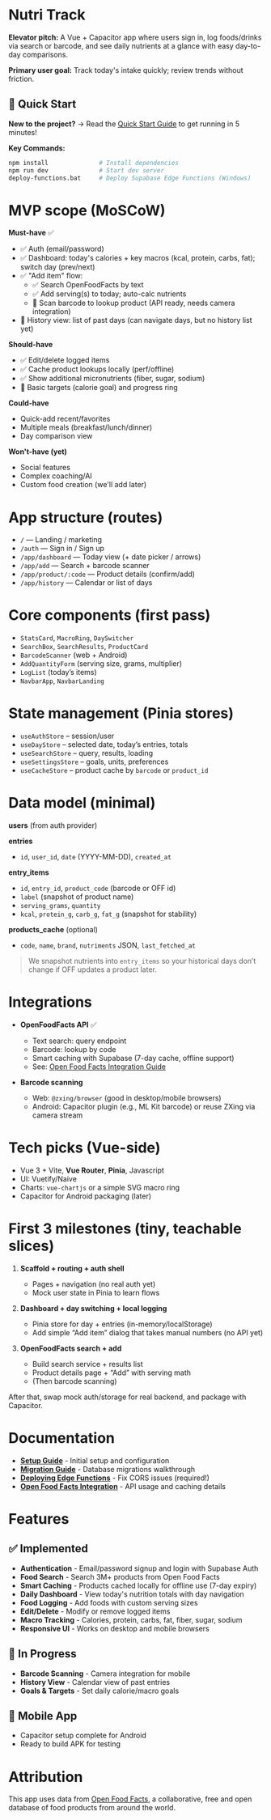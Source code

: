 # Nutri Track

**Elevator pitch:** A Vue + Capacitor app where users sign in, log foods/drinks via search or barcode, and see daily nutrients at a glance with easy day-to-day comparisons.

**Primary user goal:** Track today's intake quickly; review trends without friction.

## 🚀 Quick Start

**New to the project?** → Read the [Quick Start Guide](./docs/QUICK_START.md) to get running in 5 minutes!

**Key Commands:**
```bash
npm install              # Install dependencies
npm run dev              # Start dev server
deploy-functions.bat     # Deploy Supabase Edge Functions (Windows)
```

# MVP scope (MoSCoW)

**Must-have** ✅

* ✅ Auth (email/password)
* ✅ Dashboard: today's calories + key macros (kcal, protein, carbs, fat); switch day (prev/next)
* ✅ "Add item" flow:
  * ✅ Search OpenFoodFacts by text
  * ✅ Add serving(s) to today; auto-calc nutrients
  * 🚧 Scan barcode to lookup product (API ready, needs camera integration)
* 🚧 History view: list of past days (can navigate days, but no history list yet)

**Should-have**

* ✅ Edit/delete logged items
* ✅ Cache product lookups locally (perf/offline)
* ✅ Show additional micronutrients (fiber, sugar, sodium)
* 🚧 Basic targets (calorie goal) and progress ring

**Could-have**

* Quick-add recent/favorites
* Multiple meals (breakfast/lunch/dinner)
* Day comparison view

**Won't-have (yet)**

* Social features
* Complex coaching/AI
* Custom food creation (we'll add later)

# App structure (routes)

* `/` — Landing / marketing
* `/auth` — Sign in / Sign up
* `/app/dashboard` — Today view (+ date picker / arrows)
* `/app/add` — Search + barcode scanner
* `/app/product/:code` — Product details (confirm/add)
* `/app/history` — Calendar or list of days

# Core components (first pass)

* `StatsCard`, `MacroRing`, `DaySwitcher`
* `SearchBox`, `SearchResults`, `ProductCard`
* `BarcodeScanner` (web + Android)
* `AddQuantityForm` (serving size, grams, multiplier)
* `LogList` (today’s items)
* `NavbarApp`, `NavbarLanding`

# State management (Pinia stores)

* `useAuthStore` – session/user
* `useDayStore` – selected date, today’s entries, totals
* `useSearchStore` – query, results, loading
* `useSettingsStore` – goals, units, preferences
* `useCacheStore` – product cache by `barcode` or `product_id`

# Data model (minimal)

**users** (from auth provider)

**entries**

* `id`, `user_id`, `date` (YYYY-MM-DD), `created_at`

**entry\_items**

* `id`, `entry_id`, `product_code` (barcode or OFF id)
* `label` (snapshot of product name)
* `serving_grams`, `quantity`
* `kcal`, `protein_g`, `carb_g`, `fat_g` (snapshot for stability)

**products\_cache** (optional)

* `code`, `name`, `brand`, `nutriments` JSON, `last_fetched_at`

> We snapshot nutrients into `entry_items` so your historical days don’t change if OFF updates a product later.

# Integrations

* **OpenFoodFacts API** ✅

  * Text search: query endpoint
  * Barcode: lookup by code
  * Smart caching with Supabase (7-day cache, offline support)
  * See: [Open Food Facts Integration Guide](./docs/OPEN_FOOD_FACTS_INTEGRATION.md)
* **Barcode scanning**

  * Web: `@zxing/browser` (good in desktop/mobile browsers)
  * Android: Capacitor plugin (e.g., ML Kit barcode) or reuse ZXing via camera stream

# Tech picks (Vue-side)

* Vue 3 + Vite, **Vue Router**, **Pinia**, Javascript
* UI: Vuetify/Naive
* Charts: `vue-chartjs` or a simple SVG macro ring
* Capacitor for Android packaging (later)

# First 3 milestones (tiny, teachable slices)

1. **Scaffold + routing + auth shell**

   * Pages + navigation (no real auth yet)
   * Mock user state in Pinia to learn flows
2. **Dashboard + day switching + local logging**

   * Pinia store for day + entries (in-memory/localStorage)
   * Add simple “Add item” dialog that takes manual numbers (no API yet)
3. **OpenFoodFacts search + add**

   * Build search service + results list
   * Product details page + “Add” with serving math
   * (Then barcode scanning)

After that, swap mock auth/storage for real backend, and package with Capacitor.

# Documentation

* **[Setup Guide](./docs/SETUP.md)** - Initial setup and configuration
* **[Migration Guide](./docs/MIGRATION_GUIDE.md)** - Database migrations walkthrough
* **[Deploying Edge Functions](./docs/DEPLOYING_EDGE_FUNCTIONS.md)** - Fix CORS issues (required!)
* **[Open Food Facts Integration](./docs/OPEN_FOOD_FACTS_INTEGRATION.md)** - API usage and caching details

# Features

## ✅ Implemented

- **Authentication** - Email/password signup and login with Supabase Auth
- **Food Search** - Search 3M+ products from Open Food Facts
- **Smart Caching** - Products cached locally for offline use (7-day expiry)
- **Daily Dashboard** - View today's nutrition totals with day navigation
- **Food Logging** - Add foods with custom serving sizes
- **Edit/Delete** - Modify or remove logged items
- **Macro Tracking** - Calories, protein, carbs, fat, fiber, sugar, sodium
- **Responsive UI** - Works on desktop and mobile browsers

## 🚧 In Progress

- **Barcode Scanning** - Camera integration for mobile
- **History View** - Calendar view of past entries
- **Goals & Targets** - Set daily calorie/macro goals

## 📱 Mobile App

- Capacitor setup complete for Android
- Ready to build APK for testing

# Attribution

This app uses data from [Open Food Facts](https://openfoodfacts.org), a collaborative, free and open database of food products from around the world.
